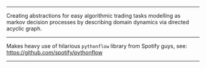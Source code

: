 ****

Creating abstractions for easy  algorithmic trading tasks modelling as
markov decision processes by describing domain dynamics via
directed acyclic graph.

****

Makes heavy use of hilarious `pythonflow` library from Spotify guys, see:
https://github.com/spotify/pythonflow

****
